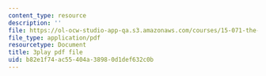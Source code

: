 ```yaml
---
content_type: resource
description: ''
file: https://ol-ocw-studio-app-qa.s3.amazonaws.com/courses/15-071-the-analytics-edge-spring-2017/b82e1f74ac55404a38980d1def632c0b_n80gFc12u60.pdf
file_type: application/pdf
resourcetype: Document
title: 3play pdf file
uid: b82e1f74-ac55-404a-3898-0d1def632c0b
---
```

